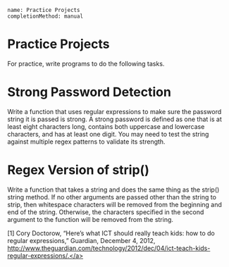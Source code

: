 ```ngMeta
name: Practice Projects
completionMethod: manual
```
# Practice Projects
For practice, write programs to do the following tasks.

# Strong Password Detection
Write a function that uses regular expressions to make sure the password string it is passed is strong. A strong password is defined as one that is at least eight characters long, contains both uppercase and lowercase characters, and has at least one digit. You may need to test the string against multiple regex patterns to validate its strength.

# Regex Version of strip()
Write a function that takes a string and does the same thing as the strip() string method. If no other arguments are passed other than the string to strip, then whitespace characters will be removed from the beginning and end of the string. Otherwise, the characters specified in the second argument to the function will be removed from the string.



[1] Cory Doctorow, “Here’s what ICT should really teach kids: how to do regular expressions,” Guardian, December 4, 2012, <span><a href="http://www.theguardian.com/technology/2012/dec/04/ict-teach-kids-regular-expressions/.">http://www.theguardian.com/technology/2012/dec/04/ict-teach-kids-regular-expressions/.</a></span>